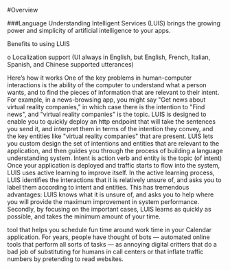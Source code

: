 <!-- Meta data -->

#Overview

###Language Understanding Intelligent Services (LUIS) brings the growing power and simplicity of artificial intelligence to your apps.

Benefits to using LUIS

o	Localization support (UI always in English, but English, French, Italian, Spanish, and Chinese supported utterances)

Here’s how it works
One of the key problems in human-computer interactions is the ability of the computer to understand what a person wants, and to find the pieces of information that are relevant to their intent. For example, in a news-browsing app, you might say "Get news about virtual reality companies," in which case there is the intention to "Find news", and "virtual reality companies" is the topic. LUIS is designed to enable you to quickly deploy an http endpoint that will take the sentences you send it, and interpret them in terms of the intention they convey, and the key entities like "virtual reality companies" that are present. LUIS lets you custom design the set of intentions and entities that are relevant to the application, and then guides you through the process of building a language understanding system. 
Intent is action verb and entity is the topic (of intent)
Once your application is deployed and traffic starts to flow into the system, LUIS uses active learning to improve itself. In the active learning process, LUIS identifies the interactions that it is relatively unsure of, and asks you to label them according to intent and entities. This has tremendous advantages: LUIS knows what it is unsure of, and asks you to help where you will provide the maximum improvement in system performance. Secondly, by focusing on the important cases, LUIS learns as quickly as possible, and takes the minimum amount of your time. 

 tool that helps you schedule fun time around work time in your Calendar application.
For years, people have thought of bots — automated online tools that perform all sorts of tasks — as annoying digital critters that do a bad job of substituting for humans in call centers or that inflate traffic numbers by pretending to read websites.
